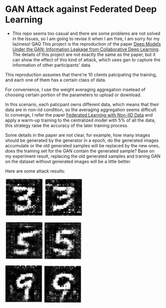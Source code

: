 # GAN Attack against Federated Deep Learning

* This repo seems too casual and there are some problems are not solved in the Issues, so I am going to revise it when I am free, I am sorry for my laziness! QAQ
This project is the reproduction of the paper [Deep Models Under the GAN: Information Leakage from Collaborative Deep Learning](https://arxiv.org/pdf/1702.07464.pdf). The details of this project are not exactly the same as the paper, but it can show the effect of this kind of attack, which uses gan to capture the information of other participants' data.

This reproduction assumes that there're 10 clients patcipating the training, and each one of them has a certain class of data.

For convenience, I use the weight averaging aggregation insetead of choosing certain portion of the parameters to upload or download.

In this scenario, each paticpant owns different data, which means that their data are in non-iid condition, so the averaging aggregation seems difficult to converge, I refer the paper [Federated Learning with Non-IID Data](https://arxiv.org/pdf/1806.00582.pdf) and apply a warm-up training to the centralized model with 5% of all the data, this strategy raise the accuracy of the later training process.

Some details in the paper are not clear, for example, how many images should be generated by the generator in a epoch, do the generated images accumulate or the old generated samples will be replaced by the new ones, does the training set for the GAN contain the generated sample? Base on my experiment result, replacing the old generated samples and traning GAN on the dataset without generated images will be a little better.

Here are some attack results:

![3_1](https://github.com/Jaskiee/GAN-Attack-against-Federated-Deep-Learning/blob/master/result/3_1.png) ![3_2](https://github.com/Jaskiee/GAN-Attack-against-Federated-Deep-Learning/blob/master/result/3_2.png)

![5_1](https://github.com/Jaskiee/GAN-Attack-against-Federated-Deep-Learning/blob/master/result/5_1.png) ![5_2](https://github.com/Jaskiee/GAN-Attack-against-Federated-Deep-Learning/blob/master/result/5_2.png)

![9_1](https://github.com/Jaskiee/GAN-Attack-against-Federated-Deep-Learning/blob/master/result/9_1.png) ![9_2](https://github.com/Jaskiee/GAN-Attack-against-Federated-Deep-Learning/blob/master/result/9_2.png)

